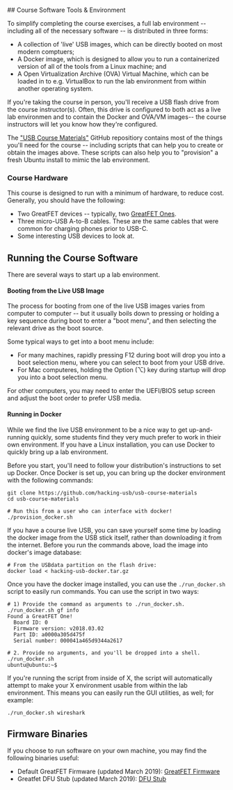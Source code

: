 <br />
## Course Software Tools & Environment

To simplify completing the course exercises, a full lab environment -- including all of the necessary software -- is distributed in three forms:

- A collection of 'live' USB images, which can be directly booted on most modern comptuers;
- A Docker image, which is designed to allow you to run a containerized version of all of the tools from a Linux machine; and
- A Open Virtualization Archive (OVA) Virtual Machine, which can be loaded in to e.g. VirtualBox to run the lab environment from within another operating system.

If you're taking the course in person, you'll receive a USB flash drive from the course instructor(s). Often, this drive is configured to both act as a live lab environmen and to contain the Docker and OVA/VM images-- the course instructors will let you know how they're configured.

The ["USB Course Materials"](https://github.com/hacking-usb/usb-course-materials.git) GitHub repositiory contains most of the things you'll need for the course -- including scripts that can help you to create or obtain the images above. These scripts can also help you to "provision" a fresh Ubuntu install to mimic the lab environment. 

### Course Hardware

This course is designed to run with a minimum of hardware, to reduce cost. Generally, you should have the following:

- Two GreatFET devices -- typically, two [GreatFET Ones](https://www.greatscottgadgets.com/greatfet).
- Three micro-USB A-to-B cables. These are the same cables that were common for charging phones prior to USB-C.
- Some interesting USB devices to look at.

## Running the Course Software

There are several ways to start up a lab environment.

#### Booting from the Live USB Image

The process for booting from one of the live USB images varies from computer to computer -- but it usually boils down to pressing or holding a key sequence during boot to enter a "boot menu", and then selecting the relevant drive as the boot source.

Some typical ways to get into a boot menu include:

- For many machines, rapidly pressing F12 during boot will drop you into a boot selection menu, where you can select to boot from your USB drive.
- For Mac computeres, holding the Option (⌥) key during startup will drop you into a boot selection menu.

For other computers, you may need to enter the UEFI/BIOS setup screen and adjust the boot order to prefer USB media.

#### Running in Docker

While we find the live USB environment to be a nice way to get up-and-running quickly, some students find they very much prefer to work in thieir own environment. If you have a Linux installation, you can use Docker to quickly bring up a lab environment.

Before you start, you'll need to follow your distribution's instructions to set up Docker. Once Docker is set up, you can bring up the docker environment with the following commands:

```
git clone https://github.com/hacking-usb/usb-course-materials
cd usb-course-materials

# Run this from a user who can interface with docker!
./provision_docker.sh
```

If you have a course live USB, you can save yourself some time by loading the docker image from the USB stick itself, rather than downloading it from the internet. Before you run the commands above, load the image into docker's image database:

```
# From the USBdata partition on the flash drive:
docker load < hacking-usb-docker.tar.gz
```

Once you have the docker image installed, you can use the `./run_docker.sh` script to easily run commands. You can use the script in two ways:

```
# 1) Provide the command as arguments to ./run_docker.sh.
./run_docker.sh gf info
Found a GreatFET One!
  Board ID: 0
  Firmware version: v2018.03.02
  Part ID: a0000a305d475f
  Serial number: 000041a465d9344a2617
  
# 2. Provide no arguments, and you'll be dropped into a shell.
./run_docker.sh 
ubuntu@ubuntu:~$
```

If you're running the script from inside of X, the script will automatically attempt to make your X environment usable from within the lab environment. This means you can easily run the GUI utilities, as well; for example:

```
./run_docker.sh wireshark
```

## Firmware Binaries

If you choose to run software on your own machine, you may find the following binaries useful:

- Default GreatFET Firmware (updated March 2019): <i class="fab fa-usb"></i> [GreatFET Firmware](/files/f8e67d2d9af7f9ded915a37cecf58a813589deacad9c0c04b2940a6847b7e413/greatfet_usb.bin)
- Greatfet DFU Stub (updated March 2019):  <i class="fab fa-usb"></i> [DFU Stub](/files/522179c3fd37a923db99ea76c2fa8f9356b099ec7b12798359a793bac6554b42/flash_stub.dfu)
